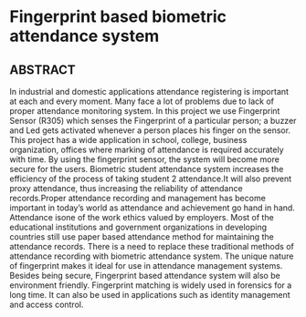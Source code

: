 # Fingerprint based biometric attendance system

## ABSTRACT

In industrial and domestic applications attendance registering is important at each and every moment. Many face a lot of problems due to lack of proper attendance monitoring system. In this project we use Fingerprint Sensor (R305) which senses the Fingerprint of a particular person; a buzzer and Led gets activated whenever a person places his finger on the sensor. This  project has a wide application in school, college, business organization, offices where marking of attendance is required accurately with time. By using the fingerprint sensor, the system will become more secure for the users. Biometric student attendance system increases the efficiency of the process of taking student 2 attendance.It will also prevent proxy attendance, thus increasing the reliability of attendance records.Proper attendance recording and management has become important in today’s world as attendance and achievement go hand in hand. Attendance isone of the work ethics valued by employers. Most of the educational institutions and government organizations in developing countries still use paper based attendance method for maintaining the attendance records. There is a need to replace these traditional methods of attendance recording with biometric attendance system. The unique nature of fingerprint makes it ideal for use in attendance management systems. Besides being secure, Fingerprint based attendance system will also be environment friendly. Fingerprint matching is widely used in forensics for a long time. It can also be used in applications such as identity management and access control. 
